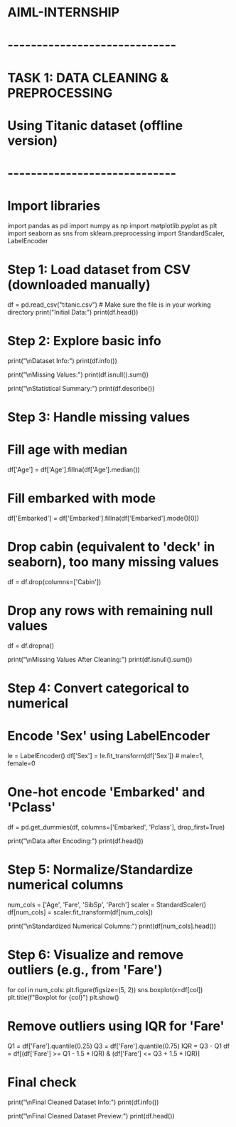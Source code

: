 # AIML-INTERNSHIP
# -----------------------------
# TASK 1: DATA CLEANING & PREPROCESSING
# Using Titanic dataset (offline version)
# -----------------------------

# Import libraries
import pandas as pd
import numpy as np
import matplotlib.pyplot as plt
import seaborn as sns
from sklearn.preprocessing import StandardScaler, LabelEncoder

# Step 1: Load dataset from CSV (downloaded manually)
df = pd.read_csv("titanic.csv")  # Make sure the file is in your working directory
print("Initial Data:")
print(df.head())

# Step 2: Explore basic info
print("\nDataset Info:")
print(df.info())

print("\nMissing Values:")
print(df.isnull().sum())

print("\nStatistical Summary:")
print(df.describe())

# Step 3: Handle missing values
# Fill age with median
df['Age'] = df['Age'].fillna(df['Age'].median())

# Fill embarked with mode
df['Embarked'] = df['Embarked'].fillna(df['Embarked'].mode()[0])

# Drop cabin (equivalent to 'deck' in seaborn), too many missing values
df = df.drop(columns=['Cabin'])

# Drop any rows with remaining null values
df = df.dropna()

print("\nMissing Values After Cleaning:")
print(df.isnull().sum())

# Step 4: Convert categorical to numerical
# Encode 'Sex' using LabelEncoder
le = LabelEncoder()
df['Sex'] = le.fit_transform(df['Sex'])  # male=1, female=0

# One-hot encode 'Embarked' and 'Pclass'
df = pd.get_dummies(df, columns=['Embarked', 'Pclass'], drop_first=True)

print("\nData after Encoding:")
print(df.head())

# Step 5: Normalize/Standardize numerical columns
num_cols = ['Age', 'Fare', 'SibSp', 'Parch']
scaler = StandardScaler()
df[num_cols] = scaler.fit_transform(df[num_cols])

print("\nStandardized Numerical Columns:")
print(df[num_cols].head())

# Step 6: Visualize and remove outliers (e.g., from 'Fare')
for col in num_cols:
    plt.figure(figsize=(5, 2))
    sns.boxplot(x=df[col])
    plt.title(f"Boxplot for {col}")
    plt.show()

# Remove outliers using IQR for 'Fare'
Q1 = df['Fare'].quantile(0.25)
Q3 = df['Fare'].quantile(0.75)
IQR = Q3 - Q1
df = df[(df['Fare'] >= Q1 - 1.5 * IQR) & (df['Fare'] <= Q3 + 1.5 * IQR)]

# Final check
print("\nFinal Cleaned Dataset Info:")
print(df.info())

print("\nFinal Cleaned Dataset Preview:")
print(df.head())
